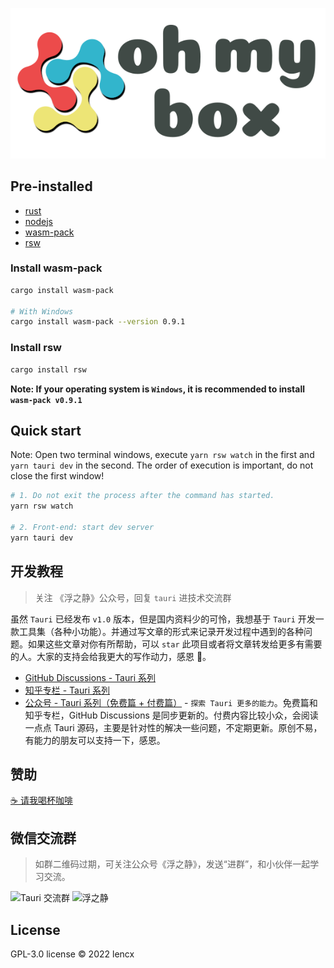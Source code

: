<p align="center"><img src="./src/oh-my-box.svg" /></p>

## Pre-installed

- [rust](https://www.rust-lang.org/learn/get-started)
- [nodejs](https://nodejs.org)
- [wasm-pack](https://github.com/rustwasm/wasm-pack)
- [rsw](https://github.com/rwasm/rsw-rs)

### Install wasm-pack

```bash
cargo install wasm-pack

# With Windows
cargo install wasm-pack --version 0.9.1
```

### Install rsw

```bash
cargo install rsw
```

**Note: If your operating system is `Windows`, it is recommended to install `wasm-pack v0.9.1`**

## Quick start

Note: Open two terminal windows, execute `yarn rsw watch` in the first and `yarn tauri dev` in the second. The order of execution is important, do not close the first window!

```bash
# 1. Do not exit the process after the command has started.
yarn rsw watch

# 2. Front-end: start dev server
yarn tauri dev
```

## 开发教程

> 关注 《浮之静》公众号，回复 `tauri` 进技术交流群

虽然 `Tauri` 已经发布 `v1.0` 版本，但是国内资料少的可怜，我想基于 `Tauri` 开发一款工具集（各种小功能）。并通过写文章的形式来记录开发过程中遇到的各种问题。如果这些文章对你有所帮助，可以 `star` 此项目或者将文章转发给更多有需要的人。大家的支持会给我更大的写作动力，感恩 🙏。

- [GitHub Discussions - Tauri 系列](https://github.com/lencx/OhMyBox/discussions?discussions_q=label%3A%22Tauri+%E7%B3%BB%E5%88%97%22)
- [知乎专栏 - Tauri 系列](https://www.zhihu.com/column/c_1519079232848785408)
- [公众号 - Tauri 系列（免费篇 + 付费篇）](https://mp.weixin.qq.com/mp/appmsgalbum?__biz=MzIzNjE2NTI3NQ==&action=getalbum&album_id=2593843659863752704&from_itemidx=1&from_msgid=2247485485#wechat_redirect) - `探索 Tauri 更多的能力`。免费篇和知乎专栏，GitHub Discussions 是同步更新的。付费内容比较小众，会阅读一点点 Tauri 源码，主要是针对性的解决一些问题，不定期更新。原创不易，有能力的朋友可以支持一下，感恩。

## 赞助

[☕️ 请我喝杯咖啡](https://github.com/lencx/sponsor)

## 微信交流群

> 如群二维码过期，可关注公众号《浮之静》，发送“进群”，和小伙伴一起学习交流。

<img alt="Tauri 交流群" width="240" src="https://user-images.githubusercontent.com/16164244/179861652-4a59808a-c0ed-4025-9b0e-e1459e251d8a.png" /> <img alt="浮之静" width="250" src="https://user-images.githubusercontent.com/16164244/179861932-29036f22-45d9-4345-be14-d804faf2865f.png" />

## License

GPL-3.0 license © 2022 lencx
